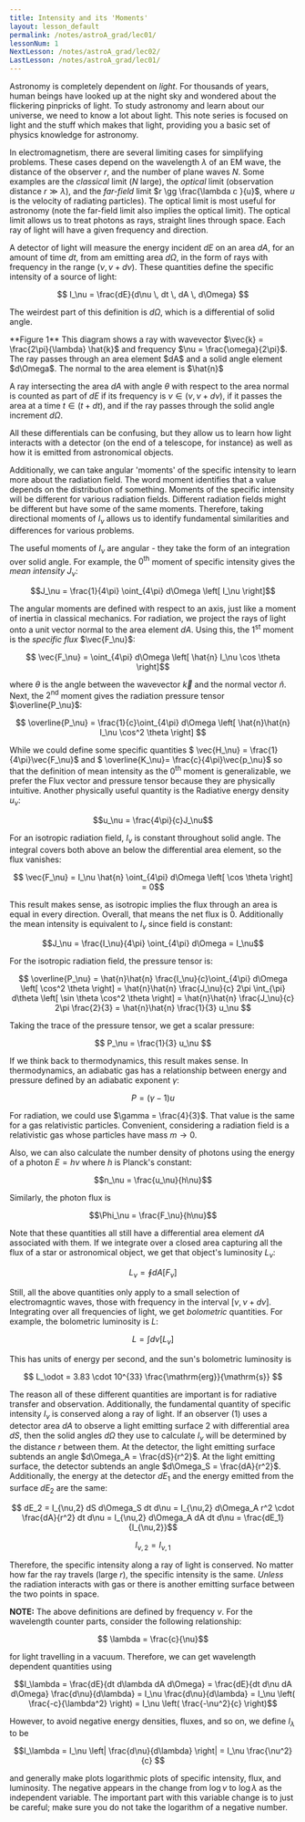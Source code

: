 ```yaml
---
title: Intensity and its 'Moments'
layout: lesson_default
permalink: /notes/astroA_grad/lec01/
lessonNum: 1
NextLesson: /notes/astroA_grad/lec02/
LastLesson: /notes/astroA_grad/lec01/
---
```


Astronomy is completely dependent on *light*. For thousands of years, human beings have looked up at the night sky and wondered about the flickering pinpricks of light. To study astronomy and learn about our universe, we need to know a lot about light. This note series is focused on light and the stuff which makes that light, providing you a basic set of physics knowledge for astronomy.

In electromagnetism, there are several limiting cases for simplifying problems. These cases depend on the wavelength $\lambda$ of an EM wave, the distance of the observer $r$, and the number of plane waves $N$. Some examples are the *classical* limit ($N$ large), the *optical* limit (observation distance $r \gg \lambda$), and the *far-field* limit $r \gg \frac{\lambda c }{u}$, where $u$ is the velocity of radiating particles). The optical limit is most useful for astronomy (note the far-field limit also implies the optical limit). The optical limit allows us to treat photons as rays, straight lines through space. Each ray of light will have a given frequency and direction.

A detector of light will measure the energy incident $dE$ on an area $dA$, for an amount of time $dt$, from am emitting area $d\Omega$, in the form of rays with frequency in the range $(\nu, \nu + d\nu)$. These quantities define the specific intensity of a source of light:

$$ I_\nu = \frac{dE}{d\nu \, dt \, dA \, d\Omega} $$

The weirdest part of this definition is $d\Omega$, which is a differential of solid angle.

<object data="/assets/specificIntensity.png" type="image/gif" width="50%" >
</object>
**Figure 1** This diagram shows a ray with wavevector $\vec{k} = \frac{2\pi}{\lambda} \hat{k}$ and frequency $\nu = \frac{\omega}{2\pi}$. The ray passes through an area element $dA$ and a solid angle element $d\Omega$. The normal to the area element is $\hat{n}$

A ray intersecting the area $dA$ with angle $\theta$ with respect to the area normal is counted as part of $dE$ if its frequency is $\nu \in (\nu, \nu + d\nu)$, if it passes the area at a time $t \in (t+dt)$, and if the ray passes through the solid angle increment $d\Omega$.

All these differentials can be confusing, but they allow us to learn how light interacts with a detector (on the end of a telescope, for instance) as well as how it is emitted from astronomical objects.

Additionally, we can take angular 'moments' of the specific intensity to learn more about the radiation field. The word moment identifies that a value depends on the distribution of something. Moments of the specific intensity will be different for various radiation fields. Different radiation fields might be different but have some of the same moments. Therefore, taking directional moments of $I_\nu$ allows us to identify fundamental similarities and differences for various problems.

The useful moments of $I_\nu$ are angular - they take the form of an integration over solid angle. For example, the $0^\mathrm{th}$ moment of specific intensity gives the *mean intensity* $J_\nu$:

$$J_\nu = \frac{1}{4\pi} \oint_{4\pi} d\Omega \left[ I_\nu \right]$$

The angular moments are defined with respect to an axis, just like a moment of inertia in classical mechanics. For radiation, we project the rays of light onto a unit vector normal to the area element $dA$. Using this, the $1^\mathrm{st}$ moment is the *specific flux* $\vec{F_\nu}$:

$$ \vec{F_\nu} = \oint_{4\pi} d\Omega \left[ \hat{n} I_\nu  \cos \theta \right]$$

where $\theta$ is the angle between the wavevector $\vec{k}$ and the normal vector $\hat{n}$. Next, the $2^\mathrm{nd}$ moment gives the radiation pressure tensor $\overline{P_\nu}$:

$$ \overline{P_\nu} = \frac{1}{c}\oint_{4\pi} d\Omega \left[ \hat{n}\hat{n} I_\nu  \cos^2 \theta \right] $$

While we could define some specific quantities $ \vec{H_\nu} = \frac{1}{4\pi}\vec{F_\nu}$  and $  \overline{K_\nu}= \frac{c}{4\pi}\vec{p_\nu}$  so that the definition of mean intensity as the $0^\mathrm{th}$ moment is generalizable, we prefer the Flux vector and pressure tensor because they are physically intuitive. Another physically useful quantity is the Radiative energy density $u_\nu$:

$$u_\nu = \frac{4\pi}{c}J_\nu$$

For an isotropic radiation field, $I_\nu$ is constant throughout solid angle. The integral covers both above an below the differential area element, so the flux vanishes:

$$  \vec{F_\nu} = I_\nu \hat{n} \oint_{4\pi} d\Omega \left[   \cos \theta \right] = 0$$

This result makes sense, as isotropic implies the flux through an area is equal in every direction. Overall, that means the net flux is $0$. Additionally the mean intensity is equivalent to $I_\nu$ since field is constant:

$$J_\nu = \frac{I_\nu}{4\pi} \oint_{4\pi} d\Omega = I_\nu$$

For the isotropic radiation field, the pressure tensor is:

$$ \overline{P_\nu} = \hat{n}\hat{n} \frac{I_\nu}{c}\oint_{4\pi} d\Omega \left[   \cos^2 \theta \right] =  \hat{n}\hat{n} \frac{J_\nu}{c} 2\pi
\int_{\pi} d\theta  \left[  \sin \theta \cos^2 \theta \right] =
\hat{n}\hat{n} \frac{J_\nu}{c} 2\pi \frac{2}{3}
= \hat{n}\hat{n} \frac{1}{3}  u_\nu $$

Taking the trace of the pressure tensor, we get a scalar pressure:

$$ P_\nu = \frac{1}{3}  u_\nu $$

If we think back to thermodynamics, this result makes sense. In thermodynamics, an adiabatic gas has a relationship between energy and pressure defined by an adiabatic exponent $\gamma$:


$$ P = \left( \gamma - 1 \right)  u $$

For radiation, we could use $\gamma = \frac{4}{3}$. That value is the same for a gas relativistic particles. Convenient, considering a radiation field is a relativistic gas whose particles have mass $m \rightarrow 0$.

Also, we can also calculate the number density of photons using the energy of a photon $E = h\nu$ where $h$ is Planck's constant:

$$n_\nu = \frac{u_\nu}{h\nu}$$

Similarly, the photon flux is

$$\Phi_\nu = \frac{F_\nu}{h\nu}$$

Note that these quantities all still have a differential area element $dA$ associated with them. If we integrate over a closed area capturing all the flux of a star or astronomical object, we get that object's luminosity $L_\nu$:

$$ L_\nu = \oint dA \left[ F_\nu \right] $$

Still, all the above quantities only apply to a small selection of electromagntic waves, those with frequency in the interval $\left[ \nu, \nu + d\nu \right]$. Integrating over all frequencies of light, we get *bolometric* quantities. For example, the bolometric luminosity is $L$:

$$L = \int d\nu \left[ L_\nu \right]$$

This has units of energy per second, and the sun's bolometric luminosity is

$$ L_\odot = 3.83 \cdot 10^{33} \frac{\mathrm{erg}}{\mathrm{s}} $$

The reason all of these different quantities are important is for radiative transfer and observation. Additionally, the fundamental quantity of specific intensity $I_\nu$ is conserved along a ray of light. If an observer ($1$) uses a detector area $dA$ to observe a light emitting surface $2$ with differential area $dS$, then the solid angles $d\Omega$ they use to calculate $I_\nu$ will be determined by the distance $r$ between them. At the detector, the light emitting surface subtends an angle $d\Omega_A = \frac{dS}{r^2}$. At the light emitting surface, the detector subtends an angle $d\Omega_S = \frac{dA}{r^2}$. Additionally, the energy at the detector $dE_1$ and the energy emitted from the surface $dE_2$ are the same:

$$ dE_2 = I_{\nu,2} dS d\Omega_S dt d\nu = I_{\nu,2} d\Omega_A r^2 \cdot \frac{dA}{r^2} dt d\nu = I_{\nu,2} d\Omega_A  dA dt d\nu = \frac{dE_1}{I_{\nu,2}}$$

$$ I_{\nu,2} = I_{\nu,1}$$

Therefore, the specific intensity along a ray of light is conserved. No matter how far the ray travels (large $r$), the specific intensity is the same. *Unless* the radiation interacts with gas or there is another emitting surface between the two points in space.

**NOTE:** The above definitions are defined by frequency $\nu$. For the wavelength counter parts, consider the following relationship:

$$ \lambda = \frac{c}{\nu}$$

for light travelling in a vacuum. Therefore, we can get wavelength dependent quantities using

$$I_\lambda = \frac{dE}{dt d\lambda dA d\Omega} = \frac{dE}{dt d\nu dA d\Omega} \frac{d\nu}{d\lambda} = I_\nu  \frac{d\nu}{d\lambda}
= I_\nu \left( \frac{-c}{\lambda^2} \right) =  I_\nu \left( \frac{-\nu^2}{c} \right)$$

However, to avoid negative energy densities, fluxes, and so on, we define $I_\lambda$ to be

$$I_\lambda  =  I_\nu \left|  \frac{d\nu}{d\lambda} \right| =  I_\nu \frac{\nu^2}{c} $$

and generally make plots logarithmic plots of specific intensity, flux, and luminosity. The negative appears in the change from $\log \nu$ to $\log \lambda$ as the independent variable. The important part with this variable change is to just be careful; make sure you do not take the logarithm of a negative number.
